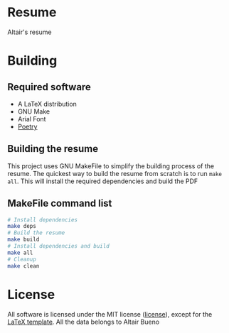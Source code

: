 # Resume

Altair's resume

# Building

## Required software

- A LaTeX distribution
- GNU Make
- Arial Font
- [Poetry](https://python-poetry.org/)

## Building the resume

This project uses GNU MakeFile to simplify the building process of the resume.
The quickest way to build the resume from scratch is to run `make all`. This
will install the required dependencies and build the PDF

## MakeFile command list

```bash
# Install dependencies
make deps
# Build the resume
make build
# Install dependencies and build
make all
# Cleanup
make clean
```

# License

All software is licensed under the MIT license ([license](LICENSE)), except for
the [LaTeX template](templates/README.md#license). All the data belongs to
Altair Bueno
